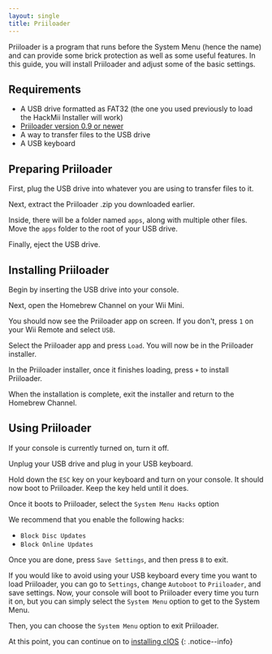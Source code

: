 ```yaml
---
layout: single
title: Priiloader
---
```


Priiloader is a program that runs before the System Menu (hence the name) and can provide some brick protection as well as some useful features. In this guide, you will install Priiloader and adjust some of the basic settings.

## Requirements

- A USB drive formatted as FAT32 (the one you used previously to load the HackMii Installer will work)
- [Priiloader version 0.9 or newer](https://github.com/DacoTaco/priiloader/releases)
- A way to transfer files to the USB drive
- A USB keyboard

## Preparing Priiloader

First, plug the USB drive into whatever you are using to transfer files to it.

Next, extract the Priiloader .zip you downloaded earlier.

Inside, there will be a folder named ``apps``, along with multiple other files. Move the ``apps`` folder to the root of your USB drive.

Finally, eject the USB drive.

## Installing Priiloader

Begin by inserting the USB drive into your console.

Next, open the Homebrew Channel on your Wii Mini.

You should now see the Priiloader app on screen. If you don't, press ``1`` on your Wii Remote and select ``USB``.

Select the Priiloader app and press ``Load``. You will now be in the Priiloader installer.

In the Priiloader installer, once it finishes loading, press ``+`` to install Priiloader.

When the installation is complete, exit the installer and return to the Homebrew Channel.

## Using Priiloader

If your console is currently turned on, turn it off.

Unplug your USB drive and plug in your USB keyboard.

Hold down the ``ESC`` key on your keyboard and turn on your console. It should now boot to Priiloader. Keep the key held until it does.

Once it boots to Priiloader, select the ``System Menu Hacks`` option

We recommend that you enable the following hacks:

- ``Block Disc Updates``
- ``Block Online Updates``

Once you are done, press ``Save Settings``, and then press ``B`` to exit.

If you would like to avoid using your USB keyboard every time you want to load Priiloader, you can go to ``Settings``, change ``Autoboot`` to ``Priiloader``, and save settings. Now, your console will boot to Priiloader every time you turn it on, but you can simply select the ``System Menu`` option to get to the System Menu.

Then, you can choose the ``System Menu`` option to exit Priiloader.

At this point, you can continue on to [installing cIOS](/wiiminicios)
{: .notice--info}
